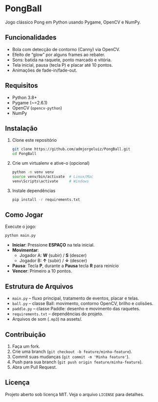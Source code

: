 # PongBall

Jogo clássico Pong em Python usando Pygame, OpenCV e NumPy.

## Funcionalidades

- Bola com detecção de contorno (Canny) via OpenCV.
- Efeito de “glow” por alguns frames ao rebater.
- Sons: batida na raquete, ponto marcado e vitória.
- Tela inicial, pausa (tecla P) e placar até 10 pontos.
- Animações de fade-in/fade-out.

## Requisitos

- Python 3.8+
- Pygame (~=2.6.1)
- OpenCV (`opencv-python`)
- NumPy

## Instalação

1. Clone este repositório  
   ```bash
   git clone https://github.com/admjorgeluiz/PongBall.git
   cd PongBall
   ```
2. Crie um virtualenv e ative-o (opcional)  
   ```bash
   python -m venv venv
   source venv/bin/activate  # Linux/Mac  
   venv\Scripts\activate     # Windows
   ```
3. Instale dependências  
   ```bash
   pip install -r requirements.txt
   ```

## Como Jogar

Execute o jogo:
```bash
python main.py
```

- **Iniciar**: Pressione **ESPAÇO** na tela inicial.  
- **Movimentar**:  
  - Jogador A: **W** (subir) / **S** (descer)  
  - Jogador B: **↑** (subir) / **↓** (descer)  
- **Pausa**: Tecla **P**, durante a **Pausa** tecla **R** para reinício
- **Vencer**: Primeiro a 10 pontos.  

## Estrutura de Arquivos

- `main.py` – fluxo principal, tratamento de eventos, placar e telas.  
- `ball.py` – classe Ball: movimento, contorno OpenCV, brilho e colisões.  
- `paddle.py` – classe Paddle: desenho e movimento das raquetes.  
- `requirements.txt` – dependências do projeto.  
- Arquivos de som (`.mp3`) na assets/.

## Contribuição

1. Faça um fork.  
2. Crie uma branch (`git checkout -b feature/minha-feature`).  
3. Commit suas mudanças (`git commit -m 'Minha feature'`).  
4. Push para sua branch (`git push origin feature/minha-feature`).  
5. Abra um Pull Request.

## Licença

Projeto aberto sob licença MIT. Veja o arquivo `LICENSE` para detalhes.
